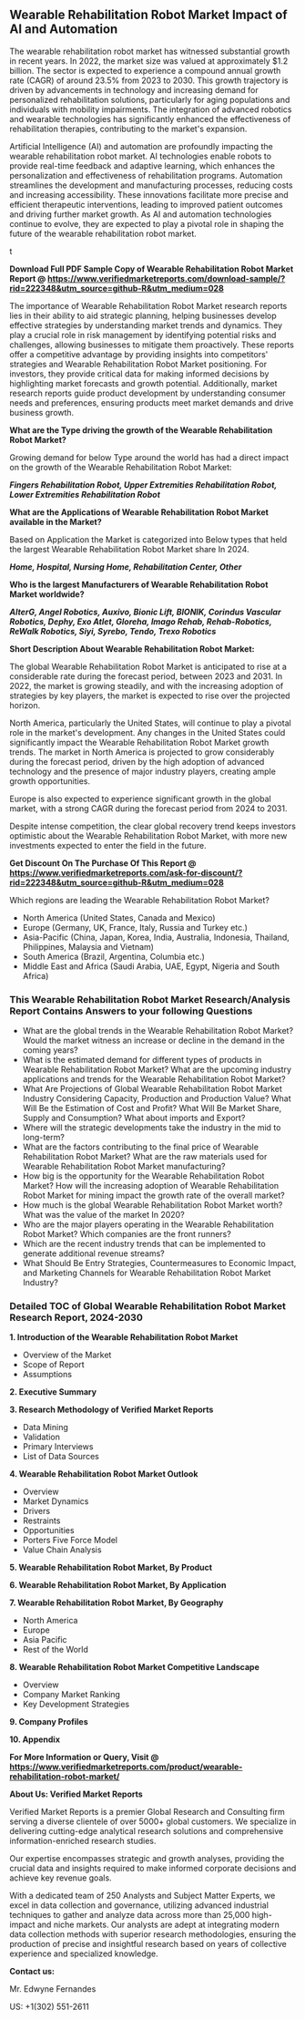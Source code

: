 <h2>Wearable Rehabilitation Robot Market Impact of AI and Automation</h2><p>The wearable rehabilitation robot market has witnessed substantial growth in recent years. In 2022, the market size was valued at approximately $1.2 billion. The sector is expected to experience a compound annual growth rate (CAGR) of around 23.5% from 2023 to 2030. This growth trajectory is driven by advancements in technology and increasing demand for personalized rehabilitation solutions, particularly for aging populations and individuals with mobility impairments. The integration of advanced robotics and wearable technologies has significantly enhanced the effectiveness of rehabilitation therapies, contributing to the market's expansion.</p><p>Artificial Intelligence (AI) and automation are profoundly impacting the wearable rehabilitation robot market. AI technologies enable robots to provide real-time feedback and adaptive learning, which enhances the personalization and effectiveness of rehabilitation programs. Automation streamlines the development and manufacturing processes, reducing costs and increasing accessibility. These innovations facilitate more precise and efficient therapeutic interventions, leading to improved patient outcomes and driving further market growth. As AI and automation technologies continue to evolve, they are expected to play a pivotal role in shaping the future of the wearable rehabilitation robot market.</p>t</p><p id="" class=""><strong>Download Full PDF Sample Copy of Wearable Rehabilitation Robot Market Report @ <a href="https://www.verifiedmarketreports.com/download-sample/?rid=222348&utm_source=github-R&utm_medium=028" target="_blank">https://www.verifiedmarketreports.com/download-sample/?rid=222348&utm_source=github-R&utm_medium=028</a></strong></p><p>The importance of&nbsp;Wearable Rehabilitation Robot Market research reports lies in their ability to aid strategic planning, helping businesses develop effective strategies by understanding market trends and dynamics. They play a crucial role in risk management by identifying potential risks and challenges, allowing businesses to mitigate them proactively. These reports offer a competitive advantage by providing insights into competitors' strategies and Wearable Rehabilitation Robot Market positioning. For investors, they provide critical data for making informed decisions by highlighting market forecasts and growth potential. Additionally, market research reports guide product development by understanding consumer needs and preferences, ensuring products meet market demands and drive business growth.</p><p><strong>What are the&nbsp;Type driving the growth of the Wearable Rehabilitation Robot Market?</strong></p><p id="" class="">Growing demand for below Type around the world has had a direct impact on the growth of the Wearable Rehabilitation Robot Market:</p><em><strong>Fingers Rehabilitation Robot, Upper Extremities Rehabilitation Robot, Lower Extremities Rehabilitation Robot</strong></em></p><strong>What are the&nbsp;Applications&nbsp;of Wearable Rehabilitation Robot Market available in the Market?</strong></p><p id="" class="">Based on Application the Market is categorized into Below types that held the largest Wearable Rehabilitation Robot Market share In 2024.</p><em><strong>Home, Hospital, Nursing Home, Rehabilitation Center, Other</strong></em></p><strong>Who is the largest Manufacturers of Wearable Rehabilitation Robot Market worldwide?</strong></p><p><em><strong>AlterG, Angel Robotics, Auxivo, Bionic Lift, BIONIK, Corindus Vascular Robotics, Dephy, Exo Atlet, Gloreha, Imago Rehab, Rehab-Robotics, ReWalk Robotics, Siyi, Syrebo, Tendo, Trexo Robotics</strong></em></p><p id="" class=""><strong>Short Description About Wearable Rehabilitation Robot Market:</strong></p><p>The global Wearable Rehabilitation Robot Market is anticipated to rise at a considerable rate during the forecast period, between 2023 and 2031. In 2022, the market is growing steadily, and with the increasing adoption of strategies by key players, the market is expected to rise over the projected horizon.</p><p>North America, particularly the United States, will continue to play a pivotal role in the market's development. Any changes in the United States could significantly impact the Wearable Rehabilitation Robot Market growth trends. The market in North America is projected to grow considerably during the forecast period, driven by the high adoption of advanced technology and the presence of major industry players, creating ample growth opportunities.</p><p>Europe is also expected to experience significant growth in the global market, with a strong CAGR during the forecast period from 2024 to 2031.</p><p>Despite intense competition, the clear global recovery trend keeps investors optimistic about the Wearable Rehabilitation Robot Market, with more new investments expected to enter the field in the future.</p><p id="" class=""><strong>Get Discount On The Purchase Of This Report @ <a href="https://www.verifiedmarketreports.com/ask-for-discount/?rid=222348&utm_source=github-R&utm_medium=028" target="_blank">https://www.verifiedmarketreports.com/ask-for-discount/?rid=222348&utm_source=github-R&utm_medium=028</a></strong></p>Which regions are leading the Wearable Rehabilitation Robot Market?</p><ul><li>North America (United States, Canada and Mexico)</li><li>Europe (Germany, UK, France, Italy, Russia and Turkey etc.)</li><li>Asia-Pacific (China, Japan, Korea, India, Australia, Indonesia, Thailand, Philippines, Malaysia and Vietnam)</li><li>South America (Brazil, Argentina, Columbia etc.)</li><li>Middle East and Africa (Saudi Arabia, UAE, Egypt, Nigeria and South Africa)</li></ul><h3 id="" class="">This Wearable Rehabilitation Robot Market Research/Analysis Report Contains Answers to your following Questions</h3><ul><li>What are the global trends in the Wearable Rehabilitation Robot Market? Would the market witness an increase or decline in the demand in the coming years?</li><li>What is the estimated demand for different types of products in Wearable Rehabilitation Robot Market? What are the upcoming industry applications and trends for the Wearable Rehabilitation Robot Market?</li><li>What Are Projections of Global Wearable Rehabilitation Robot Market Industry Considering Capacity, Production and Production Value? What Will Be the Estimation of Cost and Profit? What Will Be Market Share, Supply and Consumption? What about imports and Export?</li><li>Where will the strategic developments take the industry in the mid to long-term?</li><li>What are the factors contributing to the final price of Wearable Rehabilitation Robot Market? What are the raw materials used for Wearable Rehabilitation Robot Market manufacturing?</li><li>How big is the opportunity for the Wearable Rehabilitation Robot Market? How will the increasing adoption of Wearable Rehabilitation Robot Market for mining impact the growth rate of the overall market?</li><li>How much is the global Wearable Rehabilitation Robot Market worth? What was the value of the market In 2020?</li><li>Who are the major players operating in the Wearable Rehabilitation Robot Market? Which companies are the front runners?</li><li>Which are the recent industry trends that can be implemented to generate additional revenue streams?</li><li>What Should Be Entry Strategies, Countermeasures to Economic Impact, and Marketing Channels for Wearable Rehabilitation Robot Market Industry?</li></ul><h3 id="" class="">Detailed TOC of Global Wearable Rehabilitation Robot Market Research Report, 2024-2030</h3><p id="" class=""><strong>1. Introduction of the Wearable Rehabilitation Robot Market</strong></p><ul><li>Overview of the Market</li><li>Scope of Report</li><li>Assumptions</li></ul><p id="" class=""><strong>2. Executive Summary</strong></p><p id="" class=""><strong>3. Research Methodology of Verified Market Reports</strong></p><ul><li>Data Mining</li><li>Validation</li><li>Primary Interviews</li><li>List of Data Sources</li></ul><p id="" class=""><strong>4. Wearable Rehabilitation Robot Market Outlook</strong></p><ul><li>Overview</li><li>Market Dynamics</li><li>Drivers</li><li>Restraints</li><li>Opportunities</li><li>Porters Five Force Model</li><li>Value Chain Analysis</li></ul><p id="" class=""><strong>5. Wearable Rehabilitation Robot Market, By Product</strong></p><p id="" class=""><strong>6. Wearable Rehabilitation Robot Market, By Application</strong></p><p id="" class=""><strong>7. Wearable Rehabilitation Robot Market, By Geography</strong></p><ul><li>North America</li><li>Europe</li><li>Asia Pacific</li><li>Rest of the World</li></ul><p id="" class=""><strong>8. Wearable Rehabilitation Robot Market Competitive Landscape</strong></p><ul><li>Overview</li><li>Company Market Ranking</li><li>Key Development Strategies</li></ul><p id="" class=""><strong>9. Company Profiles</strong></p><p id="" class=""><strong>10. Appendix</strong></p><p id="" class=""><strong>For More Information or Query, Visit @ <a href="https://www.verifiedmarketreports.com/product/wearable-rehabilitation-robot-market/" target="_blank">https://www.verifiedmarketreports.com/product/wearable-rehabilitation-robot-market/</a></strong></p><p id="" class=""><strong>About Us: Verified Market Reports</strong></p><p id="" class="">Verified Market Reports is a premier Global Research and Consulting firm serving a diverse clientele of over 5000+ global customers. We specialize in delivering cutting-edge analytical research solutions and comprehensive information-enriched research studies.</p><p id="" class="">Our expertise encompasses strategic and growth analyses, providing the crucial data and insights required to make informed corporate decisions and achieve key revenue goals.</p><p id="" class="">With a dedicated team of 250 Analysts and Subject Matter Experts, we excel in data collection and governance, utilizing advanced industrial techniques to gather and analyze data across more than 25,000 high-impact and niche markets. Our analysts are adept at integrating modern data collection methods with superior research methodologies, ensuring the production of precise and insightful research based on years of collective experience and specialized knowledge.</p><p id="" class=""><strong>Contact us:</strong></p><p id="" class="">Mr. Edwyne Fernandes</p><p id="" class="">US: +1(302) 551-2611</p>